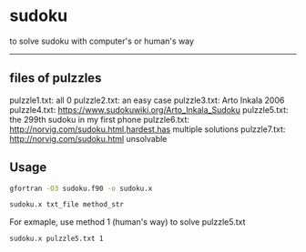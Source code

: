 # sudoku
to solve sudoku with computer's or human's way

-----------------------------
## files of pulzzles
pulzzle1.txt: all 0
pulzzle2.txt: an easy case
pulzzle3.txt: Arto Inkala 2006
pulzzle4.txt: https://www.sudokuwiki.org/Arto_Inkala_Sudoku
pulzzle5.txt: the 299th sudoku in my first phone
pulzzle6.txt: http://norvig.com/sudoku.html,hardest,has multiple solutions
pulzzle7.txt: http://norvig.com/sudoku.html unsolvable

## Usage
```bash
gfortran -O3 sudoku.f90 -o sudoku.x

sudoku.x txt_file method_str
```

For exmaple, use method 1 (human's way) to solve pulzzle5.txt
```bash
sudoku.x pulzzle5.txt 1
```
